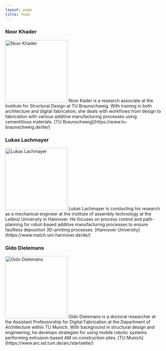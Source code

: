 ```yaml
---
layout: page
title: Team
---
```


### Noor Khader
<img src="{{site.baseurl}}images/team-nk.jpg" alt="Noor Khader" style="width:200px" class="drop-corners">
Noor Kader is a research associate at the Institute for Structural Design at TU Braunschweig. With training in both architecture and digital fabrication, she deals with workflows from design to fabrication with various additive manufacturing processes using cementitious materials.
[TU Braunschweig](https://www.tu-braunschweig.de/ite/)

### Lukas Lachmayer
<img src="{{site.baseurl}}images/team-ll.jpg" alt="Lukas Lachmayer" style="width:200px" class="drop-corners">
Lukas Lachmayer is conducting his research as a mechanical engineer at the institute of assembly technology at the Leibniz University in Hannover. He focuses on process control and path-planning for robot-based additive manufacturing processes to ensure faultless deposition 3D-printing processes.
[Hannover University](https://www.match.uni-hannover.de/de/)


### Gido Dielemans
<img src="{{site.baseurl}}images/team-gd.jpg" alt="Gido Dielemans" style="width:200px" class="drop-corners">
Gido Dielemans is a doctoral researcher at the Assistant Professorship for Digital Fabrication at the Department of Architecture within TU Munich. With background in structural design and engineering, he develops strategies for using mobile robotic systems performing extrusion-based AM on construction sites.
[TU Munich](https://www.arc.ed.tum.de/arc/startseite/)
